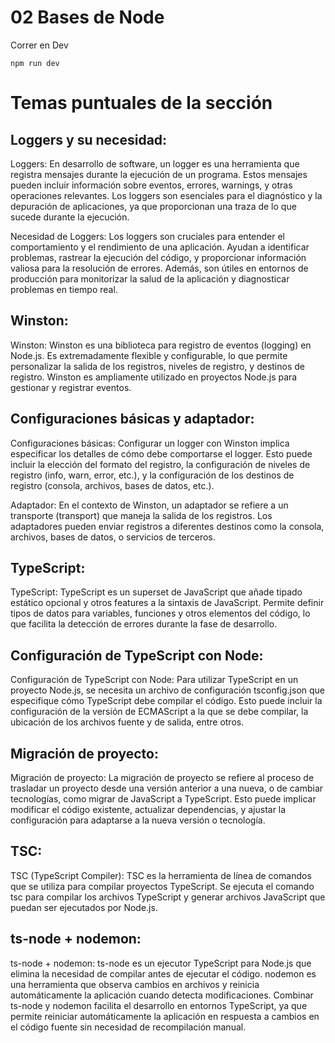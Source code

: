 # 02 Bases de Node

Correr en Dev

```
npm run dev
```

# Temas puntuales de la sección

## Loggers y su necesidad:
Loggers: En desarrollo de software, un logger es una herramienta que registra mensajes durante la ejecución de un programa. Estos mensajes pueden incluir información sobre eventos, errores, warnings, y otras operaciones relevantes. Los loggers son esenciales para el diagnóstico y la depuración de aplicaciones, ya que proporcionan una traza de lo que sucede durante la ejecución.

Necesidad de Loggers: Los loggers son cruciales para entender el comportamiento y el rendimiento de una aplicación. Ayudan a identificar problemas, rastrear la ejecución del código, y proporcionar información valiosa para la resolución de errores. Además, son útiles en entornos de producción para monitorizar la salud de la aplicación y diagnosticar problemas en tiempo real.

## Winston:
Winston: Winston es una biblioteca para registro de eventos (logging) en Node.js. Es extremadamente flexible y configurable, lo que permite personalizar la salida de los registros, niveles de registro, y destinos de registro. Winston es ampliamente utilizado en proyectos Node.js para gestionar y registrar eventos.

## Configuraciones básicas y adaptador:
Configuraciones básicas: Configurar un logger con Winston implica especificar los detalles de cómo debe comportarse el logger. Esto puede incluir la elección del formato del registro, la configuración de niveles de registro (info, warn, error, etc.), y la configuración de los destinos de registro (consola, archivos, bases de datos, etc.).

Adaptador: En el contexto de Winston, un adaptador se refiere a un transporte (transport) que maneja la salida de los registros. Los adaptadores pueden enviar registros a diferentes destinos como la consola, archivos, bases de datos, o servicios de terceros.

## TypeScript:
TypeScript: TypeScript es un superset de JavaScript que añade tipado estático opcional y otros features a la sintaxis de JavaScript. Permite definir tipos de datos para variables, funciones y otros elementos del código, lo que facilita la detección de errores durante la fase de desarrollo.

## Configuración de TypeScript con Node:
Configuración de TypeScript con Node: Para utilizar TypeScript en un proyecto Node.js, se necesita un archivo de configuración tsconfig.json que especifique cómo TypeScript debe compilar el código. Esto puede incluir la configuración de la versión de ECMAScript a la que se debe compilar, la ubicación de los archivos fuente y de salida, entre otros.

## Migración de proyecto:
Migración de proyecto: La migración de proyecto se refiere al proceso de trasladar un proyecto desde una versión anterior a una nueva, o de cambiar tecnologías, como migrar de JavaScript a TypeScript. Esto puede implicar modificar el código existente, actualizar dependencias, y ajustar la configuración para adaptarse a la nueva versión o tecnología.

## TSC:
TSC (TypeScript Compiler): TSC es la herramienta de línea de comandos que se utiliza para compilar proyectos TypeScript. Se ejecuta el comando tsc para compilar los archivos TypeScript y generar archivos JavaScript que puedan ser ejecutados por Node.js.

## ts-node + nodemon:
ts-node + nodemon: ts-node es un ejecutor TypeScript para Node.js que elimina la necesidad de compilar antes de ejecutar el código. nodemon es una herramienta que observa cambios en archivos y reinicia automáticamente la aplicación cuando detecta modificaciones. Combinar ts-node y nodemon facilita el desarrollo en entornos TypeScript, ya que permite reiniciar automáticamente la aplicación en respuesta a cambios en el código fuente sin necesidad de recompilación manual.